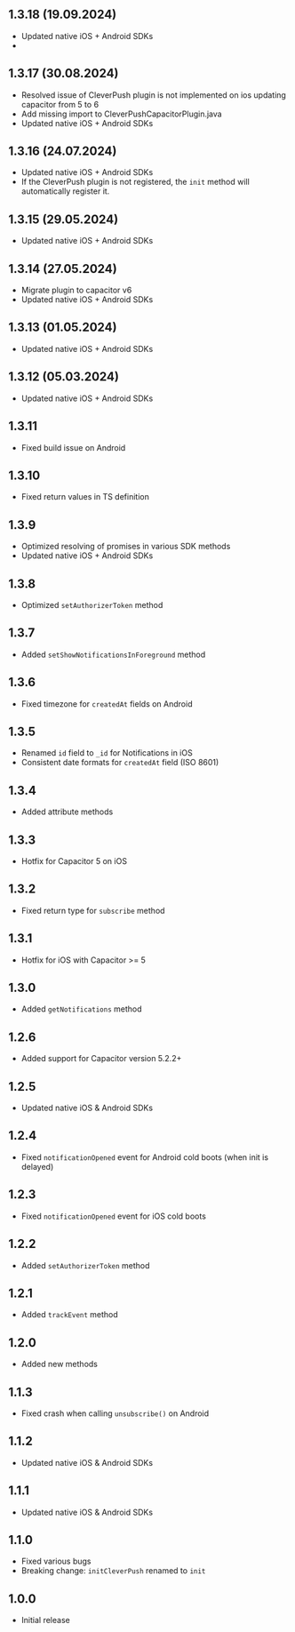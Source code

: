 ## 1.3.18 (19.09.2024)
* Updated native iOS + Android SDKs
* 
## 1.3.17 (30.08.2024)
* Resolved issue of CleverPush plugin is not implemented on ios updating capacitor from 5 to 6
* Add missing import to CleverPushCapacitorPlugin.java
* Updated native iOS + Android SDKs

## 1.3.16 (24.07.2024)
* Updated native iOS + Android SDKs
* If the CleverPush plugin is not registered, the `init` method will automatically register it.

## 1.3.15 (29.05.2024)
* Updated native iOS + Android SDKs

## 1.3.14 (27.05.2024)
* Migrate plugin to capacitor v6
* Updated native iOS + Android SDKs

## 1.3.13 (01.05.2024)
* Updated native iOS + Android SDKs

## 1.3.12 (05.03.2024)
* Updated native iOS + Android SDKs

## 1.3.11
* Fixed build issue on Android

## 1.3.10
* Fixed return values in TS definition

## 1.3.9
* Optimized resolving of promises in various SDK methods
* Updated native iOS + Android SDKs

## 1.3.8
* Optimized `setAuthorizerToken` method

## 1.3.7
* Added `setShowNotificationsInForeground` method

## 1.3.6
* Fixed timezone for `createdAt` fields on Android

## 1.3.5
* Renamed `id` field to `_id` for Notifications in iOS
* Consistent date formats for `createdAt` field (ISO 8601)

## 1.3.4
* Added attribute methods

## 1.3.3
* Hotfix for Capacitor 5 on iOS

## 1.3.2
* Fixed return type for `subscribe` method

## 1.3.1
* Hotfix for iOS with Capacitor >= 5

## 1.3.0
* Added `getNotifications` method

## 1.2.6
* Added support for Capacitor version 5.2.2+

## 1.2.5
* Updated native iOS & Android SDKs

## 1.2.4
* Fixed `notificationOpened` event for Android cold boots (when init is delayed)

## 1.2.3
* Fixed `notificationOpened` event for iOS cold boots

## 1.2.2
* Added `setAuthorizerToken` method

## 1.2.1
* Added `trackEvent` method

## 1.2.0
* Added new methods

## 1.1.3
* Fixed crash when calling `unsubscribe()` on Android
     
## 1.1.2
* Updated native iOS & Android SDKs

## 1.1.1
* Updated native iOS & Android SDKs

## 1.1.0
* Fixed various bugs
* Breaking change: `initCleverPush` renamed to `init`

## 1.0.0
* Initial release
